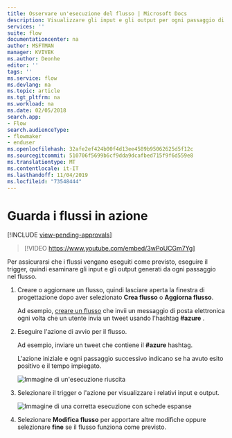 ```yaml
---
title: Osservare un'esecuzione del flusso | Microsoft Docs
description: Visualizzare gli input e gli output per ogni passaggio di un flusso per verificare che si comporti come previsto.
services: ''
suite: flow
documentationcenter: na
author: MSFTMAN
manager: KVIVEK
ms.author: Deonhe
editor: ''
tags: ''
ms.service: flow
ms.devlang: na
ms.topic: article
ms.tgt_pltfrm: na
ms.workload: na
ms.date: 02/05/2018
search.app:
- Flow
search.audienceType:
- flowmaker
- enduser
ms.openlocfilehash: 32afe2ef424b00f4d13ee4589b95062625d5f12c
ms.sourcegitcommit: 510706f5699b6cf9dda9dcafbed715f9f6d559e8
ms.translationtype: MT
ms.contentlocale: it-IT
ms.lasthandoff: 11/04/2019
ms.locfileid: "73548444"
---
```

# <a name="watch-your-flows-in-action"></a>Guarda i flussi in azione
[!INCLUDE [view-pending-approvals](includes/cc-rebrand.md)]

>[!VIDEO https://www.youtube.com/embed/3wPoUCGm7Yg]

Per assicurarsi che i flussi vengano eseguiti come previsto, eseguire il trigger, quindi esaminare gli input e gli output generati da ogni passaggio nel flusso.

1. Creare o aggiornare un flusso, quindi lasciare aperta la finestra di progettazione dopo aver selezionato **Crea flusso** o **Aggiorna flusso**.

     Ad esempio, [creare un flusso](get-started-logic-flow.md) che invii un messaggio di posta elettronica ogni volta che un utente invia un tweet usando l'hashtag **#azure** .
1. Eseguire l'azione di avvio per il flusso.

    Ad esempio, inviare un tweet che contiene il **#azure** hashtag.

    L'azione iniziale e ogni passaggio successivo indicano se ha avuto esito positivo e il tempo impiegato.

    ![Immagine di un'esecuzione riuscita](./media/see-a-flow-run/successful-flow-run.png)
1. Selezionare il trigger o l'azione per visualizzare i relativi input e output.

    ![Immagine di una corretta esecuzione con schede espanse](./media/see-a-flow-run/successful-flow-expanded-cards.png)
1. Selezionare **Modifica flusso** per apportare altre modifiche oppure selezionare **fine** se il flusso funziona come previsto.

